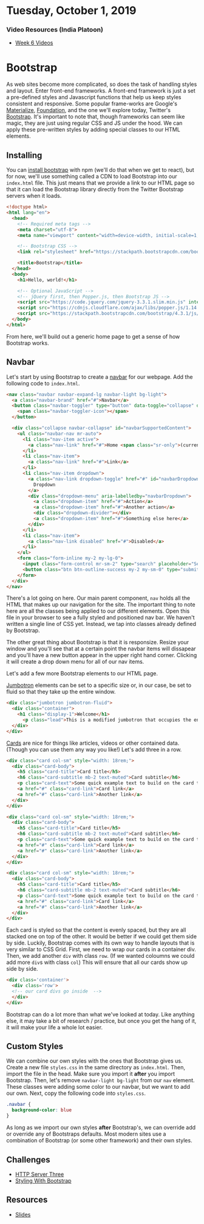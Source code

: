 Tuesday, October 1, 2019
=====================
### Video Resources (India Platoon)
- [Week 6 Videos](https://www.youtube.com/playlist?list=PLu0CiQ7bzwERd7yk9weQbUN5J7G11p0iv)

# Bootstrap
As web sites become more complicated, so does the task of handling styles and layout. Enter front-end frameworks. A front-end framework is just a set a pre-defined styles and Javascript functions that help us keep styles consistent and responsive. Some popular frame-works are Google's [Materialize](https://materializecss.com/), [Foundation](https://foundation.zurb.com/), and the one we'll explore today, Twitter's [Bootstrap](https://getbootstrap.com/). It's important to note that, though frameworks can seem like magic, they are just using regular CSS and JS under the hood. We can apply these pre-written styles by adding special classes to our HTML elements.

## Installing
You can [install bootstrap](https://getbootstrap.com/docs/4.3/getting-started/introduction/) with npm (we'll do that when we get to react), but for now, we'll use something called a CDN to load Bootstrap into our `index.html` file. This just means that we provide a link to our HTML page so that it can load the Bootstrap library directly from the Twitter Bootstrap servers when it loads.

```HTML
<!doctype html>
<html lang="en">
  <head>
    <!-- Required meta tags -->
    <meta charset="utf-8">
    <meta name="viewport" content="width=device-width, initial-scale=1, shrink-to-fit=no">

    <!-- Bootstrap CSS -->
    <link rel="stylesheet" href="https://stackpath.bootstrapcdn.com/bootstrap/4.3.1/css/bootstrap.min.css" integrity="sha384-ggOyR0iXCbMQv3Xipma34MD+dH/1fQ784/j6cY/iJTQUOhcWr7x9JvoRxT2MZw1T" crossorigin="anonymous">

    <title>Bootstrap</title>
  </head>
  <body>
    <h1>Hello, world!</h1>

    <!-- Optional JavaScript -->
    <!-- jQuery first, then Popper.js, then Bootstrap JS -->
    <script src="https://code.jquery.com/jquery-3.3.1.slim.min.js" integrity="sha384-q8i/X+965DzO0rT7abK41JStQIAqVgRVzpbzo5smXKp4YfRvH+8abtTE1Pi6jizo" crossorigin="anonymous"></script>
    <script src="https://cdnjs.cloudflare.com/ajax/libs/popper.js/1.14.7/umd/popper.min.js" integrity="sha384-UO2eT0CpHqdSJQ6hJty5KVphtPhzWj9WO1clHTMGa3JDZwrnQq4sF86dIHNDz0W1" crossorigin="anonymous"></script>
    <script src="https://stackpath.bootstrapcdn.com/bootstrap/4.3.1/js/bootstrap.min.js" integrity="sha384-JjSmVgyd0p3pXB1rRibZUAYoIIy6OrQ6VrjIEaFf/nJGzIxFDsf4x0xIM+B07jRM" crossorigin="anonymous"></script>
  </body>
</html>
```

From here, we'll build out a generic home page to get a sense of how Bootstrap works.

## Navbar

Let's start by using Bootstrap to create a [navbar](https://getbootstrap.com/docs/4.0/components/navbar/) for our webpage. Add the following code to `index.html`.

```HTML
<nav class="navbar navbar-expand-lg navbar-light bg-light">
  <a class="navbar-brand" href="#">Navbar</a>
  <button class="navbar-toggler" type="button" data-toggle="collapse" data-target="#navbarSupportedContent" aria-controls="navbarSupportedContent" aria-expanded="false" aria-label="Toggle navigation">
    <span class="navbar-toggler-icon"></span>
  </button>

  <div class="collapse navbar-collapse" id="navbarSupportedContent">
    <ul class="navbar-nav mr-auto">
      <li class="nav-item active">
        <a class="nav-link" href="#">Home <span class="sr-only">(current)</span></a>
      </li>
      <li class="nav-item">
        <a class="nav-link" href="#">Link</a>
      </li>
      <li class="nav-item dropdown">
        <a class="nav-link dropdown-toggle" href="#" id="navbarDropdown" role="button" data-toggle="dropdown" aria-haspopup="true" aria-expanded="false">
          Dropdown
        </a>
        <div class="dropdown-menu" aria-labelledby="navbarDropdown">
          <a class="dropdown-item" href="#">Action</a>
          <a class="dropdown-item" href="#">Another action</a>
          <div class="dropdown-divider"></div>
          <a class="dropdown-item" href="#">Something else here</a>
        </div>
      </li>
      <li class="nav-item">
        <a class="nav-link disabled" href="#">Disabled</a>
      </li>
    </ul>
    <form class="form-inline my-2 my-lg-0">
      <input class="form-control mr-sm-2" type="search" placeholder="Search" aria-label="Search">
      <button class="btn btn-outline-success my-2 my-sm-0" type="submit">Search</button>
    </form>
  </div>
</nav>
```
There's a lot going on here. Our main parent component, `nav` holds all the HTML that makes up our navigation for the site. The important thing to note here are all the classes being applied to our different elements. Open this file in your browser to see a fully styled and positioned nav bar. We haven't written a single line of CSS yet. Instead, we tap into classes already defined by Bootstrap.

The other great thing about Bootstrap is that it is responsize. Resize your window and you'll see that at a certain point the navbar items will dissapear and you'll have a new button appear in the upper right hand corner. Clicking it will create a drop down menu for all of our nav items.

Let's add a few more Bootstrap elements to our HTML page.

[Jumbotron](https://getbootstrap.com/docs/4.0/components/jumbotron/) elements can be set to a specific size or, in our case, be set to fluid so that they take up the entire window.

```HTML
<div class="jumbotron jumbotron-fluid">
  <div class="container">
    <h1 class="display-1">Welcome</h1>
      <p class="lead">This is a modified jumbotron that occupies the entire horizontal space of its parent.</p>
  </div>
</div>
```


[Cards]() are nice for things like articles, videos or other contained data. (Though you can use them any way you like!) Let's add three in a row.

```HTML
<div class="card col-sm" style="width: 18rem;">
  <div class="card-body">
    <h5 class="card-title">Card title</h5>
    <h6 class="card-subtitle mb-2 text-muted">Card subtitle</h6>
    <p class="card-text">Some quick example text to build on the card title and make up the bulk of the card's content.</p>
    <a href="#" class="card-link">Card link</a>
    <a href="#" class="card-link">Another link</a>
  </div>
</div>

<div class="card col-sm" style="width: 18rem;">
  <div class="card-body">
    <h5 class="card-title">Card title</h5>
    <h6 class="card-subtitle mb-2 text-muted">Card subtitle</h6>
    <p class="card-text">Some quick example text to build on the card title and make up the bulk of the card's content.</p>
    <a href="#" class="card-link">Card link</a>
    <a href="#" class="card-link">Another link</a>
  </div>
</div>

<div class="card col-sm" style="width: 18rem;">
  <div class="card-body">
    <h5 class="card-title">Card title</h5>
    <h6 class="card-subtitle mb-2 text-muted">Card subtitle</h6>
    <p class="card-text">Some quick example text to build on the card title and make up the bulk of the card's content.</p>
    <a href="#" class="card-link">Card link</a>
    <a href="#" class="card-link">Another link</a>
  </div>
</div>
```

Each card is styled so that the content is evenly spaced, but they are all stacked one on top of the other. It would be better if we could get them side by side. Luckily, Bootstrap comes with its own way to handle layouts that is very similar to CSS Grid. First, we need to wrap our cards in a container div. Then, we add another `div` with class `row`. (If we wanted coloumns we could add more `div`s with class `col`) This will ensure that all our cards show up side by side.

```HTML
<div class='container'>
  <div class='row'>
  <!-- our card divs go inside  -->
  </div>
</div>
```
Bootstrap can do a lot more than what we've looked at today. Like anything else, it may take a bit of research / practice, but once you get the hang of it, it will make your life a whole lot easier.

## Custom Styles

We can combine our own styles with the ones that Bootstrap gives us. Create a new file `styles.css` in the same directory as `index.html`. Then, import the file in the head. Make sure you import it **after** you import Bootstrap. Then, let's remove `navbar-light bg-light` from our `nav` element. These classes were adding some color to our navbar, but we want to add our own. Next, copy the following code into `styles.css`.

```CSS
.navbar {
  background-color: blue
}
```
As long as we import our own styles **after** Bootstrap's, we can override add or override any of Bootstraps defaults.
Most modern sites use a combination of Bootstrap (or some other framework) and their own styles.

## Challenges
* [HTTP Server Three](https://github.com/julietplatoon/http-server-three)
* [Styling With Bootstrap](https://github.com/julietplatoon/bootstrap/blob/master/readme.md)

## Resources
* [Slides](https://docs.google.com/presentation/d/18XgB39IqvBFXfJYKQdc5j2ZzlZBeOH_enugni6b__Cs/edit?usp=sharing)
